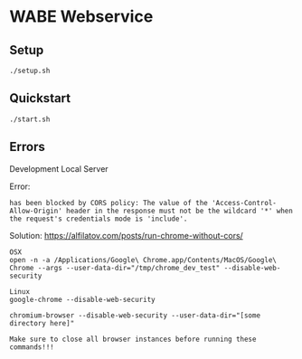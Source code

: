 # WABE Webservice

## Setup

```
./setup.sh
```

## Quickstart

```
./start.sh
```

## Errors

Development Local Server

Error:
```
has been blocked by CORS policy: The value of the 'Access-Control-Allow-Origin' header in the response must not be the wildcard '*' when the request's credentials mode is 'include'.
```

Solution:
https://alfilatov.com/posts/run-chrome-without-cors/
```
OSX
open -n -a /Applications/Google\ Chrome.app/Contents/MacOS/Google\ Chrome --args --user-data-dir="/tmp/chrome_dev_test" --disable-web-security

Linux
google-chrome --disable-web-security

chromium-browser --disable-web-security --user-data-dir="[some directory here]"

Make sure to close all browser instances before running these commands!!!
```
